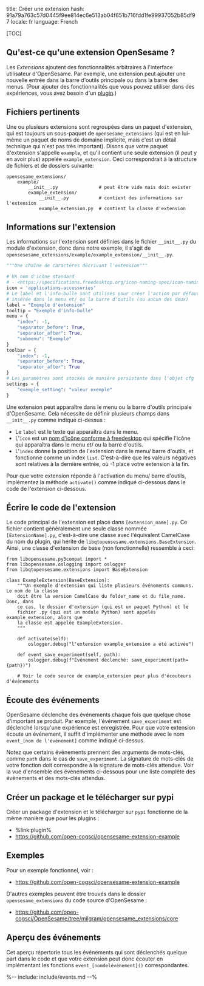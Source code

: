 title: Créer une extension
hash: 91a79a763c57d0445f9ee814ec6e513ab04f651b716fdd1fe99937052b85df97
locale: fr
language: French

[TOC]

## Qu'est-ce qu'une extension OpenSesame ?

Les *Extensions* ajoutent des fonctionnalités arbitraires à l'interface utilisateur d'OpenSesame. Par exemple, une extension peut ajouter une nouvelle entrée dans la barre d'outils principale ou dans la barre des menus. (Pour ajouter des fonctionnalités que vous pouvez utiliser dans des expériences, vous avez besoin d'un [plugin](%url:plugin%).)

## Fichiers pertinents

Une ou plusieurs extensions sont regroupées dans un paquet d'extension, qui est toujours un sous-paquet de `opensesame_extensions` (qui est en lui-même un paquet de noms de domaine implicite, mais c'est un détail technique qui n'est pas très important). Disons que votre paquet d'extension s'appelle `example`, et qu'il contient une seule extension (il peut y en avoir plus) appelée `example_extension`. Ceci correspondrait à la structure de fichiers et de dossiers suivante:

```
opensesame_extensions/
    example/
        __init__.py               # peut être vide mais doit exister
        example_extension/
            __init__.py           # contient des informations sur l'extension
            example_extension.py  # contient la classe d'extension
```

## Informations sur l'extension

Les informations sur l'extension sont définies dans le fichier `__init__.py` du module d'extension, donc dans notre exemple, il s'agit de `opensesesame_extensions/example/example_extension/__init__.py`.

```python
"""Une chaîne de caractères décrivant l'extension"""

# Un nom d'icône standard
# - <https://specifications.freedesktop.org/icon-naming-spec/icon-naming-spec-latest.html>
icon = 'applications-accessories'
# Le label et l'info-bulle sont utilisés pour créer l'action par défaut, qui est
# insérée dans le menu et/ ou la barre d'outils (ou aucun des deux)
label = "Exemple d'extension"
tooltip = "Exemple d'info-bulle"
menu = {
    "index": -1,
    "separator_before": True,
    "separator_after": True,
    "submenu": "Exemple"
}
toolbar = {
    "index": -1,
    "separator_before": True,
    "separator_after": True
}
# Les paramètres sont stockés de manière persistante dans l'objet cfg
settings = {
    "exemple_setting": "valeur exemple"
}
```

Une extension peut apparaître dans le menu ou la barre d'outils principale d'OpenSesame. Cela nécessite de définir plusieurs champs dans `__init__.py` comme indiqué ci-dessus :

- Le `label` est le texte qui apparaîtra dans le menu.
- L'`icon` est un [nom d'icône conforme à freedesktop][icon-spec] qui spécifie l'icône qui apparaîtra dans le menu et/ ou la barre d'outils.
- L'`index` donne la position de l'extension dans le menu/ barre d'outils, et fonctionne comme un index `list`. C'est-à-dire que les valeurs négatives sont relatives à la dernière entrée, où -1 place votre extension à la fin.

Pour que votre extension réponde à l'activation du menu/ barre d'outils, implémentez la méthode `activate()` comme indiqué ci-dessous dans le code de l'extension ci-dessous.

## Écrire le code de l'extension

Le code principal de l'extension est placé dans `[extension_name].py`. Ce fichier contient généralement une seule classe nommée `[ExtensionName].py`, c'est-à-dire une classe avec l'équivalent CamelCase du nom du plugin, qui hérite de `libqtopensesame.extensions.BaseExtension`. Ainsi, une classe d'extension de base (non fonctionnelle) ressemble à ceci:

~~~ .python
from libopensesame.py3compat import *
from libopensesame.oslogging import oslogger
from libqtopensesame.extensions import BaseExtension

class ExampleExtension(BaseExtension):
    """Un exemple d'extension qui liste plusieurs événements communs. Le nom de la classe
    doit être la version CamelCase du folder_name et du file_name. Donc, dans
    ce cas, le dossier d'extension (qui est un paquet Python) et le
    fichier .py (qui est un module Python) sont appelés example_extension, alors que
    la classe est appelée ExampleExtension.
    """

    def activate(self):
        oslogger.debug("l'extension example_extension a été activée")

    def event_save_experiment(self, path):
        oslogger.debug(f"Événement déclenché: save_experiment(path={path})")

    # Voir le code source de example_extension pour plus d'écouteurs d'événements
~~~

## Écoute des événements

OpenSesame déclenche des événements chaque fois que quelque chose d'important se produit. Par exemple, l'événement `save_experiment` est déclenché lorsqu'une expérience est enregistrée. Pour que votre extension écoute un événement, il suffit d'implémenter une méthode avec le nom `event_[nom de l'événement]` comme indiqué ci-dessus.

Notez que certains événements prennent des arguments de mots-clés, comme `path` dans le cas de `save_experiment`. La signature de mots-clés de votre fonction doit correspondre à la signature de mots-clés attendue. Voir la vue d'ensemble des événements ci-dessous pour une liste complète des événements et des mots-clés attendus.

## Créer un package et le télécharger sur pypi

Créer un package d'extension et le télécharger sur `pypi` fonctionne de la même manière que pour les plugins :

- %link:plugin%
- <https://github.com/open-cogsci/opensesame-extension-example>

## Exemples

Pour un exemple fonctionnel, voir :

- <https://github.com/open-cogsci/opensesame-extension-example>

D'autres exemples peuvent être trouvés dans le dossier `opensesame_extensions` du code source d'OpenSesame :

- <https://github.com/open-cogsci/OpenSesame/tree/milgram/opensesame_extensions/core>

[example]: https://github.com/open-cogsci/OpenSesame/tree/master/extensions/example
[icon-spec]: http://standards.freedesktop.org/icon-naming-spec/icon-naming-spec-latest.html

## Aperçu des événements

Cet aperçu répertorie tous les événements qui sont déclenchés quelque part dans le code et que votre extension peut donc écouter en implémentant les fonctions `event_[nomdelévénement]()` correspondantes.

%-- include: include/events.md --%